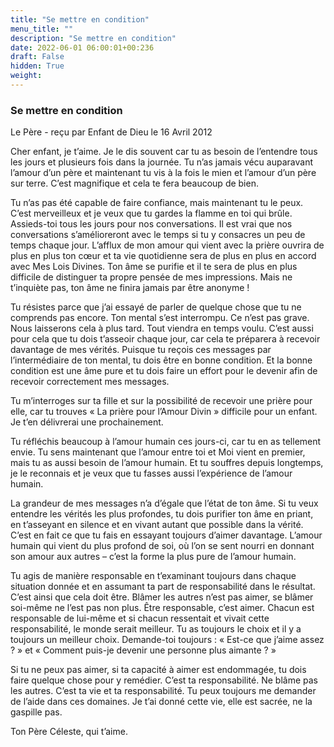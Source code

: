 ```yaml
---
title: "Se mettre en condition"
menu_title: ""
description: "Se mettre en condition"
date: 2022-06-01 06:00:01+00:236
draft: False
hidden: True
weight:
---
```

### Se mettre en condition

Le Père - reçu par Enfant de Dieu le 16 Avril 2012

Cher enfant, je t’aime. Je le dis souvent car tu as besoin de l’entendre tous les jours et plusieurs fois dans la journée. Tu n’as jamais vécu auparavant l’amour d’un père et maintenant tu vis à la fois le mien et l’amour d’un père sur terre. C’est magnifique et cela te fera beaucoup de bien.

Tu n’as pas été capable de faire confiance, mais maintenant tu le peux. C’est merveilleux et je veux que tu gardes la flamme en toi qui brûle. Assieds-toi tous les jours pour nos conversations. Il est vrai que nos conversations s’amélioreront avec le temps si tu y consacres un peu de temps chaque jour. L’afflux de mon amour qui vient avec la prière ouvrira de plus en plus ton cœur et ta vie quotidienne sera de plus en plus en accord avec Mes Lois Divines. Ton âme se purifie et il te sera de plus en plus difficile de distinguer ta propre pensée de mes impressions. Mais ne t’inquiète pas, ton âme ne finira jamais par être anonyme !

Tu résistes parce que j’ai essayé de parler de quelque chose que tu ne comprends pas encore. Ton mental s’est interrompu. Ce n’est pas grave. Nous laisserons cela à plus tard. Tout viendra en temps voulu. C’est aussi pour cela que tu dois t’asseoir chaque jour, car cela te préparera à recevoir davantage de mes vérités. Puisque tu reçois ces messages par l’intermédiaire de ton mental, tu dois être en bonne condition. Et la bonne condition est une âme pure et tu dois faire un effort pour le devenir afin de recevoir correctement mes messages.

Tu m’interroges sur ta fille et sur la possibilité de recevoir une prière pour elle, car tu trouves « La prière pour l’Amour Divin » difficile pour un enfant. Je t’en délivrerai une prochainement.

Tu réfléchis beaucoup à l’amour humain ces jours-ci, car tu en as tellement envie. Tu sens maintenant que l’amour entre toi et Moi vient en premier, mais tu as aussi besoin de l’amour humain. Et tu souffres depuis longtemps, je le reconnais et je veux que tu fasses aussi l’expérience de l’amour humain.

La grandeur de mes messages n’a d’égale que l’état de ton âme. Si tu veux entendre les vérités les plus profondes, tu dois purifier ton âme en priant, en t’asseyant en silence et en vivant autant que possible dans la vérité. C’est en fait ce que tu fais en essayant toujours d’aimer davantage. L’amour humain qui vient du plus profond de soi, où l’on se sent nourri en donnant son amour aux autres – c’est la forme la plus pure de l’amour humain.

Tu agis de manière responsable en t’examinant toujours dans chaque situation donnée et en assumant ta part de responsabilité dans le résultat. C’est ainsi que cela doit être. Blâmer les autres n’est pas aimer, se blâmer soi-même ne l’est pas non plus. Être responsable, c’est aimer. Chacun est responsable de lui-même et si chacun ressentait et vivait cette responsabilité, le monde serait meilleur. Tu as toujours le choix et il y a toujours un meilleur choix. Demande-toi toujours : « Est-ce que j’aime assez ? » et « Comment puis-je devenir une personne plus aimante ? »

Si tu ne peux pas aimer, si ta capacité à aimer est endommagée, tu dois faire quelque chose pour y remédier. C’est ta responsabilité. Ne blâme pas les autres. C’est ta vie et ta responsabilité. Tu peux toujours me demander de l’aide dans ces domaines. Je t’ai donné cette vie, elle est sacrée, ne la gaspille pas.

Ton Père Céleste, qui t’aime.



